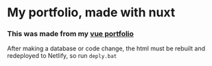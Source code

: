 # My portfolio, made with nuxt

### This was made from my [vue portfolio](https://github.com/leomet07/vue-portfolio)

After making a database or code change, the html must be rebuilt and redeployed to Netlify, so run `deply.bat`
